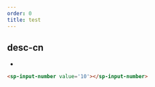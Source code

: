 ```yaml
---
order: 0
title: test
---
```


## desc-cn 
-

```html
<sp-input-number value='10'></sp-input-number>

```


```jsx
```
